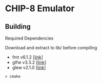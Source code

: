 # CHIP-8 Emulator

## Building

Required Dependencies

Download and extract to lib/ before compiling
- fmt v6.1.2 [[link](https://fmt.dev/6.1.2/)]
- glfw v3.3.2 [[link](https://github.com/glfw/glfw/)]
- glew v2.1.0 [[link](https://github.com/nigels-com/glew)]

```
> cmake
```
